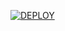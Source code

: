 [![DEPLOY](https://www.herokucdn.com/deploy/button.svg)](https://heroku.com/deploy?template=https://github.com/SARKAROP123/Gojo_Satoru)
